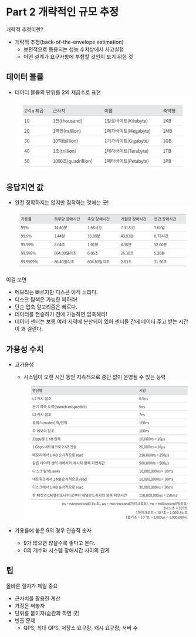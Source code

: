 # Part 2 개략적인 규모 추정
개략적 추정이란?
- 개략적 추정(back-of-the-envelope estimation)
    - 보편적으로 통용되는 성능 수치상에서 사고실험
    - 어떤 설계가 요구사항에 부합할 것인지 보기 위한 것


## 데이터 볼륨
- 데이터 볼륨의 단위를 2의 제곱수로 표현
![data_volumn](/part2/images/data_volumn.png)


## 응답지연 값
- 완전 정확하지는 않지만 짐작하는 것에는 굿!
![high_availability](/part2/images/high_availability.png)

이걸 보면  
- 메모리는 빠르지만 디스큰 아직 느리다.
- 디스크 탐색은 가능한 피하라!
- 단순 압축 알고리즘은 빠르다.
- 데이터를 전송하기 전에 가능하면 압축해라!
- 데이터 센터는 보통 여러 지역에 분산되어 있어 센터들 간에 데이터 주고 받는 시간이 꽤 걸린다.


## 가용성 수치
- 고가용성
    - 시스템이 오랜 시간 동안 지속적으로 중단 없이 운영될 수 있는 능력
![response_delay](/part2/images/response_delay.png)

- 가용률에 붙은 9의 경우 관습적 숫자
    - 9가 많으면 많을수록 좋다고 본다.
    - 0의 개수와 시스템 장애시간 사이의 관계


## 팁
올바른 절차가 제일 중요
- 근사치를 활용한 계산
- 가정은 써놓자
- 단위를 붙이자(습관화 하면 굿)
- 빈출 문제
    - QPS, 최대 QPS, 저장소 요구량, 캐시 요구량, 서버 수

